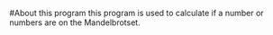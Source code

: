 #About this program
this program is used to calculate if a number or numbers are on the Mandelbrotset.